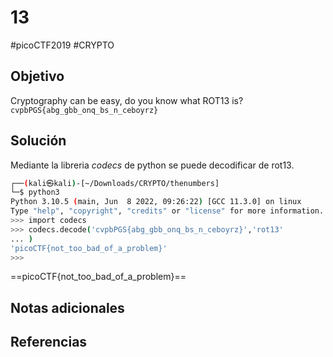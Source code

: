# 13
#picoCTF2019 #CRYPTO 
## Objetivo
Cryptography can be easy, do you know what ROT13 is? `cvpbPGS{abg_gbb_onq_bs_n_ceboyrz}`
## Solución
Mediante la libreria _codecs_ de python se puede decodificar de rot13.
```bash
┌──(kali㉿kali)-[~/Downloads/CRYPTO/thenumbers]
└─$ python3              
Python 3.10.5 (main, Jun  8 2022, 09:26:22) [GCC 11.3.0] on linux
Type "help", "copyright", "credits" or "license" for more information.
>>> import codecs
>>> codecs.decode('cvpbPGS{abg_gbb_onq_bs_n_ceboyrz}','rot13'
... )
'picoCTF{not_too_bad_of_a_problem}'
>>> 

```
==picoCTF{not_too_bad_of_a_problem}==
## Notas adicionales

## Referencias

